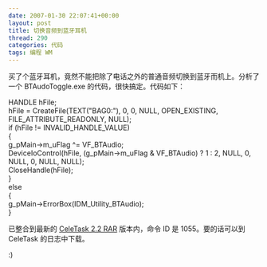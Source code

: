 ```yaml
---
date: 2007-01-30 22:07:41+00:00
layout: post
title: 切换音频到蓝牙耳机
thread: 290
categories: 代码
tags: 编程 WM
---
```


买了个蓝牙耳机，竟然不能把除了电话之外的普通音频切换到蓝牙而机上。分析了一个 BTAudoToggle.exe 的代码，很快搞定。代码如下：  
  
   HANDLE hFile;  
   hFile = CreateFile(TEXT("BAG0:"), 0, 0, NULL, OPEN_EXISTING, FILE_ATTRIBUTE_READONLY, NULL);  
   if (hFile != INVALID_HANDLE_VALUE)  
   {  
     g_pMain->m_uFlag ^= VF_BTAudio;  
     DeviceIoControl(hFile, (g_pMain->m_uFlag & VF_BTAudio) ? 1 : 2, NULL, 0, NULL, 0, NULL, NULL);  
     CloseHandle(hFile);  
   }  
   else  
   {  
     g_pMain->ErrorBox(IDM_Utility_BTAudio);  
   }  
  
  
已整合到最新的 [CeleTask 2.2 RAR](/assets/CeleTask.2.2.rar) 版本内，命令 ID 是 1055。要的话可以到 CeleTask 的日志中下载。  
  
:)
